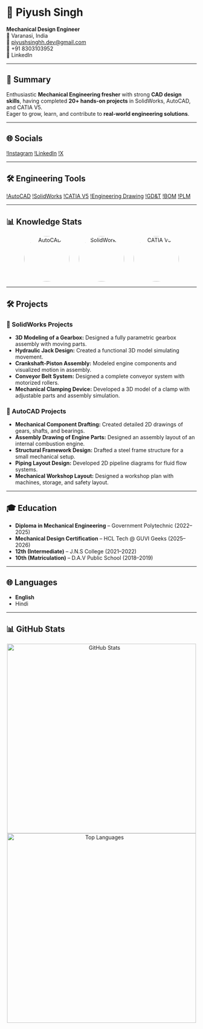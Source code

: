 # 💫 Piyush Singh
**Mechanical Design Engineer**  
📍 Varanasi, India  
📧 piyushsinghh.dev@gmail.com  
📱 +91 8303103952  
🔗 LinkedIn  

---

## 📝 Summary
Enthusiastic **Mechanical Engineering fresher** with strong **CAD design skills**, having completed **20+ hands-on projects** in SolidWorks, AutoCAD, and CATIA V5.  
Eager to grow, learn, and contribute to **real-world engineering solutions**.

---

## 🌐 Socials

[!Instagram](https://img.shields.io/badge/Instagram-%23E4405F.svg?logo=Instagram&logoColor=white&style=for-the-badge&animation=glow) 
[!LinkedIn](https://img.shields.io/badge/LinkedIn-%230077B5.svg?logo=linkedin&logoColor=white&style=for-the-badge&animation=glow) 
[!X](https://img.shields.io/badge/X-black.svg?logo=X&logoColor=white&style=for-the-badge&animation=glow) 

---

## 🛠️ Engineering Tools

[!AutoCAD](https://img.shields.io/badge/AutoCAD-%23E34F26.svg?style=for-the-badge&logo=autodesk&logoColor=white)
[!SolidWorks](https://img.shields.io/badge/SolidWorks-%23F05138.svg?style=for-the-badge&logo=dassaultsystemes&logoColor=white)
[!CATIA V5](https://img.shields.io/badge/CATIA%20V5-%230072C6.svg?style=for-the-badge&logo=dassaultsystemes&logoColor=white)
[!Engineering Drawing](https://img.shields.io/badge/Engineering%20Drawing-%23000000.svg?style=for-the-badge&logo=blueprint&logoColor=white)
[!GD&T](https://img.shields.io/badge/GD%26T-%230078D6.svg?style=for-the-badge&logo=autodesk&logoColor=white)
[!BOM](https://img.shields.io/badge/BOM-%23FF6600.svg?style=for-the-badge&logo=databricks&logoColor=white)
[!PLM](https://img.shields.io/badge/PLM-%233F51B5.svg?style=for-the-badge&logo=siemens&logoColor=white)

---

## 📊 Knowledge Stats
<div align="center" style="display: flex; gap: 25px; flex-wrap: wrap; justify-content: center;">
  <img src="https://img.shields.io/badge/AutoCAD-90%25-green?style=for-the-badge&logo=autodesk&logoColor=white&labelColor=black" alt="AutoCAD" width="120" height="120" style="border-radius:50%">
  <img src="https://img.shields.io/badge/SolidWorks-85%25-blue?style=for-the-badge&logo=dassaultsystemes&logoColor=white&labelColor=black" alt="SolidWorks" width="120" height="120" style="border-radius:50%">
  <img src="https://img.shields.io/badge/CATIA%20V5-80%25-orange?style=for-the-badge&logo=dassaultsystemes&logoColor=white&labelColor=black" alt="CATIA V5" width="120" height="120" style="border-radius:50%">
</div>

---

## 🛠️ Projects

### 🔹 SolidWorks Projects
- **3D Modeling of a Gearbox:** Designed a fully parametric gearbox assembly with moving parts.
- **Hydraulic Jack Design:** Created a functional 3D model simulating movement.
- **Crankshaft-Piston Assembly:** Modeled engine components and visualized motion in assembly.
- **Conveyor Belt System:** Designed a complete conveyor system with motorized rollers.
- **Mechanical Clamping Device:** Developed a 3D model of a clamp with adjustable parts and assembly simulation.

### 🔹 AutoCAD Projects
- **Mechanical Component Drafting:** Created detailed 2D drawings of gears, shafts, and bearings.
- **Assembly Drawing of Engine Parts:** Designed an assembly layout of an internal combustion engine.
- **Structural Framework Design:** Drafted a steel frame structure for a small mechanical setup.
- **Piping Layout Design:** Developed 2D pipeline diagrams for fluid flow systems.
- **Mechanical Workshop Layout:** Designed a workshop plan with machines, storage, and safety layout.

---

## 🎓 Education
- **Diploma in Mechanical Engineering** – Government Polytechnic (2022–2025)
- **Mechanical Design Certification** – HCL Tech @ GUVI Geeks (2025–2026)
- **12th (Intermediate)** – J.N.S College (2021–2022)
- **10th (Matriculation)** – D.A.V Public School (2018–2019)

---

## 🌐 Languages
- **English**
- Hindi

---

## 📊 GitHub Stats

<div align="center">

<!-- Overall GitHub Stats with animated count -->
<img src="https://github-readme-stats.vercel.app/api?username=PiyushDesignss&show_icons=true&count_private=true&hide_border=false&theme=radical&title_color=00ffcc&icon_color=ffcc00&hide_rank=false" alt="GitHub Stats" width="500"/>

<!-- Top Languages animated -->
<img src="https://github-readme-stats.vercel.app/api/top-langs/?username=PiyushDesignss&layout=compact&theme=radical&hide_border=false&langs_count=8&hide=HTML,TeX" alt="Top Languages" width="500"/>

</div>
